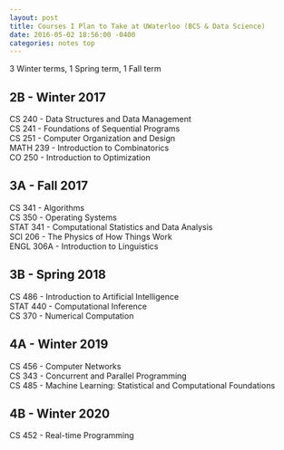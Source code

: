 ```yaml
---
layout: post
title: Courses I Plan to Take at UWaterloo (BCS & Data Science)
date: 2016-05-02 18:56:00 -0400
categories: notes top
--- 
```

   
3 Winter terms, 1 Spring term, 1 Fall term

2B - Winter 2017
--- 
CS 240 - Data Structures and Data Management  
CS 241 - Foundations of Sequential Programs  
CS 251 - Computer Organization and Design  
MATH 239 - Introduction to Combinatorics  
CO 250 - Introduction to Optimization  

3A - Fall 2017
---  
CS 341 - Algorithms  
CS 350 - Operating Systems  
STAT 341 - Computational Statistics and Data Analysis  
SCI 206 - The Physics of How Things Work   
ENGL 306A - Introduction to Linguistics  

3B - Spring 2018
---  
CS 486 - Introduction to Artificial Intelligence  
STAT 440 - Computational Inference  
CS 370 - Numerical Computation  


4A - Winter 2019
---
CS 456 - Computer Networks  
CS 343 - Concurrent and Parallel Programming  
CS 485 - Machine Learning: Statistical and Computational Foundations  


4B - Winter 2020
---
CS 452 - Real-time Programming  

